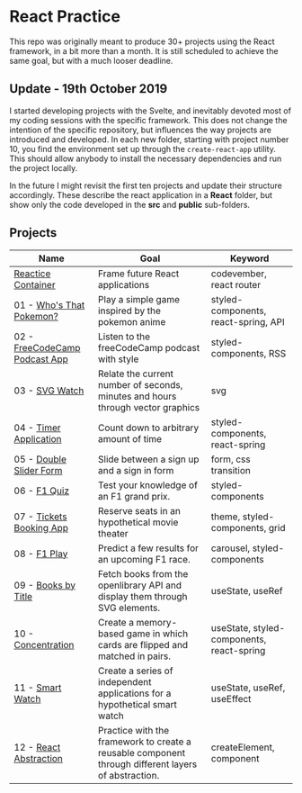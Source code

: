 # React Practice

This repo was originally meant to produce 30+ projects using the React framework, in a bit more than a month. It is still scheduled to achieve the same goal, but with a much looser deadline.

## Update - 19th October 2019

I started developing projects with the Svelte, and inevitably devoted most of my coding sessions with the specific framework. This does not change the intention of the specific repository, but influences the way projects are introduced and developed. In each new folder, starting with project number 10, you find the environment set up through the `create-react-app` utility. This should allow anybody to install the necessary dependencies and run the project locally.

In the future I might revisit the first ten projects and update their structure accordingly. These describe the react application in a **React** folder, but show only the code developed in the **src** and **public** sub-folders.

## Projects

| Name                                                                         | Goal                                                                                                | Keyword                                   |
| ---------------------------------------------------------------------------- | --------------------------------------------------------------------------------------------------- | ----------------------------------------- |
| [Reactice Container](https://codepen.io/borntofrappe/full/NELLxG/)           | Frame future React applications                                                                     | codevember, react router                  |
| 01 - [Who's That Pokemon?](https://codepen.io/borntofrappe/full/GwYLRw)      | Play a simple game inspired by the pokemon anime                                                    | styled-components, react-spring, API      |
| 02 - [FreeCodeCamp Podcast App](https://codepen.io/borntofrappe/full/yGbpMm) | Listen to the freeCodeCamp podcast with style                                                       | styled-components, RSS                    |
| 03 - [SVG Watch](https://codepen.io/borntofrappe/full/ebRVJd)                | Relate the current number of seconds, minutes and hours through vector graphics                     | svg                                       |
| 04 - [Timer Application](https://codepen.io/borntofrappe/full/dwVZRQ)        | Count down to arbitrary amount of time                                                              | styled-components, react-spring           |
| 05 - [Double Slider Form](https://codepen.io/borntofrappe/full/OGyJbm)       | Slide between a sign up and a sign in form                                                          | form, css transition                      |
| 06 - [F1 Quiz](https://codepen.io/borntofrappe/full/pBeMzz)                  | Test your knowledge of an F1 grand prix.                                                            | styled-components                         |
| 07 - [Tickets Booking App](https://codepen.io/borntofrappe/full/byqqKY)      | Reserve seats in an hypothetical movie theater                                                      | theme, styled-components, grid            |
| 08 - [F1 Play](https://codepen.io/borntofrappe/full/dBpVbB)                  | Predict a few results for an upcoming F1 race.                                                      | carousel, styled-components               |
| 09 - [Books by Title](https://codepen.io/borntofrappe/full/JgWdZd)           | Fetch books from the openlibrary API and display them through SVG elements.                         | useState, useRef                          |
| 10 - [Concentration](https://codepen.io/borntofrappe/full/rNNWGMZ)           | Create a memory-based game in which cards are flipped and matched in pairs.                         | useState, styled-components, react-spring |
| 11 - [Smart Watch](https://codepen.io/borntofrappe/pen/KKKqzJa)              | Create a series of independent applications for a hypothetical smart watch                          | useState, useRef, useEffect               |
| 12 - [React Abstraction]()                                                   | Practice with the framework to create a reusable component through different layers of abstraction. | createElement, component                  |
